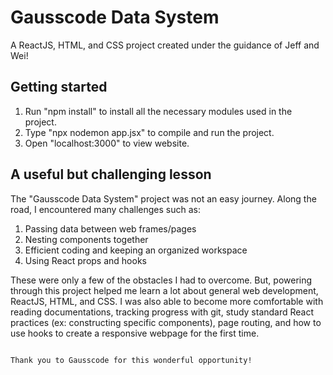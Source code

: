 # Gausscode Data System

A ReactJS, HTML, and CSS project created under the guidance of Jeff and Wei!

## Getting started

1. Run "npm install" to install all the necessary modules used in the project.
2. Type "npx nodemon app.jsx" to compile and run the project.
3. Open "localhost:3000" to view website.

## A useful but challenging lesson

The "Gausscode Data System" project was not an easy journey. Along the road, I encountered many challenges such as: 

1. Passing data between web frames/pages
2. Nesting components together
3. Efficient coding and keeping an organized workspace
4. Using React props and hooks

These were only a few of the obstacles I had to overcome. But, powering through this project helped me learn a lot about general web development, ReactJS, HTML, and CSS. I was also able to become more comfortable with reading documentations, tracking progress with git, study standard React practices (ex: constructing specific components), page routing, and how to use hooks to create a responsive webpage for the first time. 

~~~~~~~~~~~~~~~~~~~~~~~~~~~~~~~~~~~~~~~~~~~~~~~~~~~~~~~~~~~~~~~~~~~~~~~~~~~~~~~~~~~~~~~~~~~~~~~~~~~~~~~~~~~~

Thank you to Gausscode for this wonderful opportunity!
